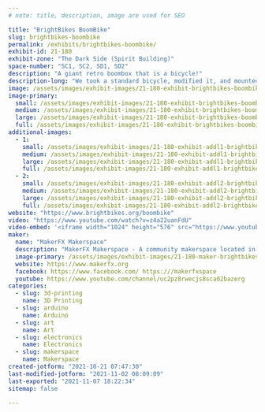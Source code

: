 ```yaml
---
# note: title, description, image are used for SEO

title: "BrightBikes BoomBike"
slug: brightbikes-boombike
permalink: /exhibits/brightbikes-boombike/
exhibit-id: 21-180
exhibit-zone: "The Dark Side (Spirit Building)"
space-number: "SC1, SC2, SD1, SD2"
description: "A giant retro boombox that is a bicycle!"
description-long: "We took a standard bicycle, modified it, and mounted a giant, functional 80&#039;s style boombox to the front. The BoomBike features a 900 watt sound system, and more than 16,000 LEDS! "
image: /assets/images/exhibit-images/21-180-exhibit-brightbikes-boombike-photo-oct-15-7-33-16-pm-1-2-large.png
image-primary: 
  small: /assets/images/exhibit-images/21-180-exhibit-brightbikes-boombike-photo-oct-15-7-33-16-pm-1-2-small.png
  medium: /assets/images/exhibit-images/21-180-exhibit-brightbikes-boombike-photo-oct-15-7-33-16-pm-1-2-medium.png
  large: /assets/images/exhibit-images/21-180-exhibit-brightbikes-boombike-photo-oct-15-7-33-16-pm-1-2-large.png
  full: /assets/images/exhibit-images/21-180-exhibit-brightbikes-boombike-photo-oct-15-7-33-16-pm-1-2-full.png
additional-images: 
  - 1:
    small: /assets/images/exhibit-images/21-180-exhibit-addl1-brightbikes-boombike-immerse-boombike-orlando-weekly-small.jpg
    medium: /assets/images/exhibit-images/21-180-exhibit-addl1-brightbikes-boombike-immerse-boombike-orlando-weekly-medium.jpg
    large: /assets/images/exhibit-images/21-180-exhibit-addl1-brightbikes-boombike-immerse-boombike-orlando-weekly-large.jpg
    full: /assets/images/exhibit-images/21-180-exhibit-addl1-brightbikes-boombike-immerse-boombike-orlando-weekly-full.jpg
  - 2:
    small: /assets/images/exhibit-images/21-180-exhibit-addl2-brightbikes-boombike-img-3226-small.jpg
    medium: /assets/images/exhibit-images/21-180-exhibit-addl2-brightbikes-boombike-img-3226-medium.jpg
    large: /assets/images/exhibit-images/21-180-exhibit-addl2-brightbikes-boombike-img-3226-large.jpg
    full: /assets/images/exhibit-images/21-180-exhibit-addl2-brightbikes-boombike-img-3226-full.jpg
website: "https://www.brightbikes.org/boombike"
video: "https://www.youtube.com/watch?v=z4a22uanFdU"
video-embed: '<iframe width="1024" height="576" src="https://www.youtube.com/embed/z4a22uanFdU?feature=oembed" frameborder="0" allow="accelerometer; autoplay; clipboard-write; encrypted-media; gyroscope; picture-in-picture" allowfullscreen></iframe>'
maker: 
  name: "MakerFX Makerspace"
  description: "MakerFX Makerspace - A community makerspace located in Orlando, FL with the tools, resources and community to help you bring your idea to life!"
  image-primary: /assets/images/exhibit-images/21-180-maker-brightbikes-boombike-download-medium.png
  website: https://www.makerfx.org
  facebook: https://www.facebook.com/ https:///makerfxspace 
  youtube: https://www.youtube.com/channel/uc2pz8rwecjs8sca02bazerg
categories: 
  - slug: 3d-printing
    name: 3D Printing
  - slug: arduino
    name: Arduino
  - slug: art
    name: Art
  - slug: electronics
    name: Electronics
  - slug: makerspace
    name: Makerspace
created-jotform: "2021-10-21 07:47:30"
last-modified-jotform: "2021-11-02 08:09:09"
last-exported: "2021-11-07 18:22:34"
sitemap: false

---
```

